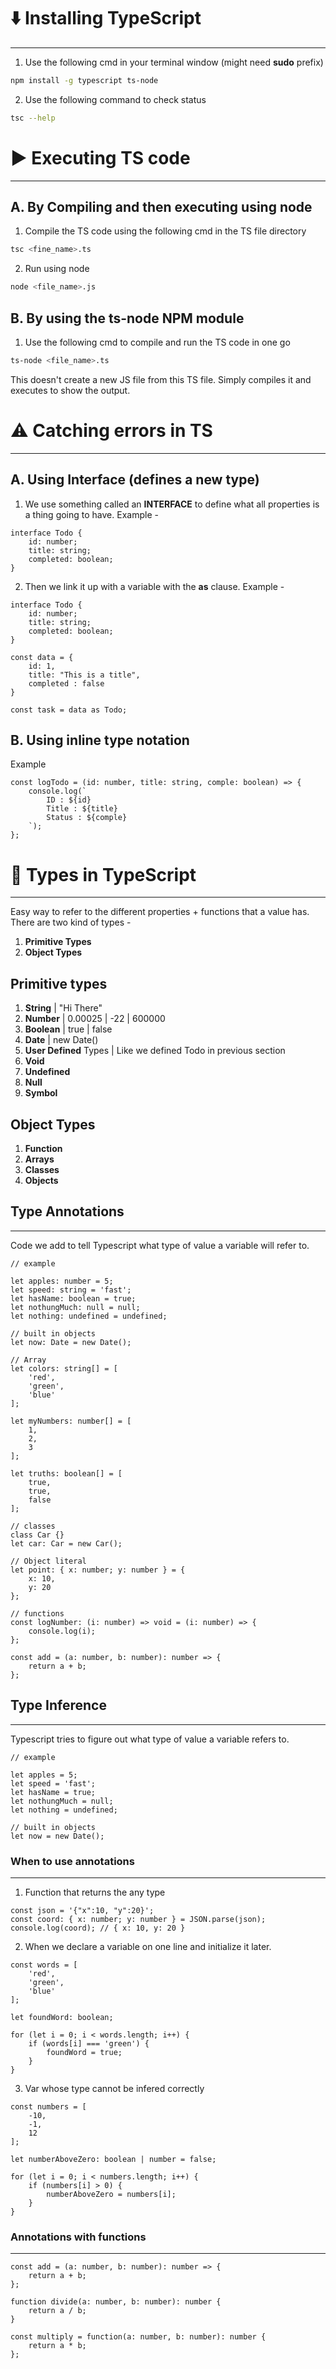 # ⬇️ Installing TypeScript

---

1. Use the following cmd in your terminal window (might need **sudo** prefix)

```bash
npm install -g typescript ts-node
```

2. Use the following command to check status

```bash
tsc --help
```

# ▶️ Executing TS code

---

## A. By Compiling and then executing using node

1. Compile the TS code using the following cmd in the TS file directory

```bash
tsc <fine_name>.ts
```

2. Run using node

```bash
node <file_name>.js
```

## B. By using the ts-node NPM module

1. Use the following cmd to compile and run the TS code in one go

```bash
ts-node <file_name>.ts
```

This doesn't create a new JS file from this TS file. Simply compiles it and executes to show the output.

# ⚠️ Catching errors in TS

---

## A. Using Interface (defines a new type)

1. We use something called an **INTERFACE** to define what all properties is a thing going to have. Example -

```tsx
interface Todo {
    id: number;
    title: string;
    completed: boolean;
}
```

2. Then we link it up with a variable with the **as** clause. Example - 

```tsx
interface Todo {
    id: number;
    title: string;
    completed: boolean;
}

const data = {
    id: 1,
    title: "This is a title",
    completed : false
}

const task = data as Todo;
```

## B. Using inline type notation

Example

```tsx
const logTodo = (id: number, title: string, comple: boolean) => {
    console.log(`
        ID : ${id}
        Title : ${title}
        Status : ${comple}
    `);
};
```

# 🥞 Types in TypeScript

---

Easy way to refer to the different properties + functions that a value has.
There are two kind of types -
1. **Primitive Types**
2. **Object Types**

## Primitive types

1. **String** | "Hi There"
2. **Number** | 0.00025 | -22 | 600000
3. **Boolean** | true | false
4. **Date** | new Date()
5. **User Defined** Types | Like we defined Todo in previous section
6. **Void**
7. **Undefined**
8. **Null**
9. **Symbol**

## Object Types

1. **Function**
2. **Arrays**
3. **Classes**
4. **Objects**

## Type Annotations

---

Code we add to tell Typescript what type of value a variable will refer to.

```tsx
// example

let apples: number = 5;
let speed: string = 'fast';
let hasName: boolean = true;
let nothungMuch: null = null;
let nothing: undefined = undefined;

// built in objects
let now: Date = new Date();

// Array
let colors: string[] = [
    'red',
    'green',
    'blue'
];

let myNumbers: number[] = [
    1,
    2,
    3
];

let truths: boolean[] = [
    true,
    true,
    false
];

// classes
class Car {}
let car: Car = new Car();

// Object literal
let point: { x: number; y: number } = {
    x: 10,
    y: 20
};

// functions
const logNumber: (i: number) => void = (i: number) => {
    console.log(i);
};

const add = (a: number, b: number): number => {
    return a + b;
};
```

## Type Inference

---

Typescript tries to figure out what type of value a variable refers to.

```tsx
// example

let apples = 5;
let speed = 'fast';
let hasName = true;
let nothungMuch = null;
let nothing = undefined;

// built in objects
let now = new Date();
```

### When to use annotations

---

1.  Function that returns the any type

```tsx
const json = '{"x":10, "y":20}';
const coord: { x: number; y: number } = JSON.parse(json);
console.log(coord); // { x: 10, y: 20 }
```

2. When we declare a variable on one line and initialize it later.

```tsx
const words = [
    'red',
    'green',
    'blue'
];

let foundWord: boolean;

for (let i = 0; i < words.length; i++) {
    if (words[i] === 'green') {
        foundWord = true;
    }
}
```

3. Var whose type cannot be infered correctly

```tsx
const numbers = [
    -10,
    -1,
    12
];

let numberAboveZero: boolean | number = false;

for (let i = 0; i < numbers.length; i++) {
    if (numbers[i] > 0) {
        numberAboveZero = numbers[i];
    }
}
```

### Annotations with functions

---

```tsx
const add = (a: number, b: number): number => {
    return a + b;
};

function divide(a: number, b: number): number {
    return a / b;
}

const multiply = function(a: number, b: number): number {
    return a * b;
};
```
